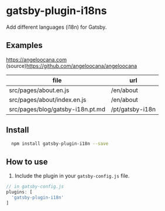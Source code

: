 # gatsby-plugin-i18ns
Add different languages (i18n) for Gatsby.



## Examples

https://angeloocana.com (source)https://github.com/angeloocana/angeloocana

file | url
-- | --
src/pages/about.en.js | /en/about
src/pages/about/index.en.js | /en/about
src/pages/blog/gatsby-i18n.pt.md | /pt/gatsby-i18n

## Install
```bash
  npm install gatsby-plugin-i18n --save
```

## How to use
1. Include the plugin in your `gatsby-config.js` file.

```javascript
// in gatsby-config.js
plugins: [
  'gatsby-plugin-i18n'
]
```
